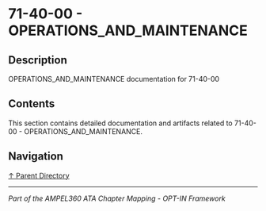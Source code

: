 # 71-40-00 - OPERATIONS_AND_MAINTENANCE

## Description

OPERATIONS_AND_MAINTENANCE documentation for 71-40-00

## Contents

This section contains detailed documentation and artifacts related to 71-40-00 - OPERATIONS_AND_MAINTENANCE.

## Navigation

[↑ Parent Directory](../README.md)

---

*Part of the AMPEL360 ATA Chapter Mapping - OPT-IN Framework*
